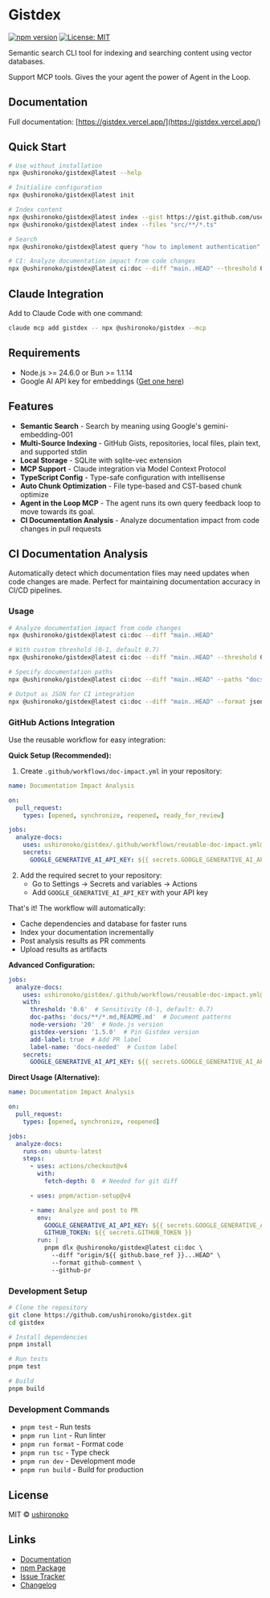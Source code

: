 # Gistdex

[![npm version](https://badge.fury.io/js/@ushironoko%2Fgistdex.svg)](https://www.npmjs.com/package/@ushironoko/gistdex)
[![License: MIT](https://img.shields.io/badge/License-MIT-yellow.svg)](https://opensource.org/licenses/MIT)

Semantic search CLI tool for indexing and searching content using vector databases.

Support MCP tools. Gives the your agent the power of Agent in the Loop.

## Documentation

Full documentation: [https://gistdex.vercel.app/](https://gistdex.vercel.app/)

## Quick Start

```bash
# Use without installation
npx @ushironoko/gistdex@latest --help

# Initialize configuration
npx @ushironoko/gistdex@latest init

# Index content
npx @ushironoko/gistdex@latest index --gist https://gist.github.com/username/gist-id
npx @ushironoko/gistdex@latest index --files "src/**/*.ts"

# Search
npx @ushironoko/gistdex@latest query "how to implement authentication"

# CI: Analyze documentation impact from code changes
npx @ushironoko/gistdex@latest ci:doc --diff "main..HEAD" --threshold 0.7
```

## Claude Integration

Add to Claude Code with one command:

```bash
claude mcp add gistdex -- npx @ushironoko/gistdex --mcp
```

## Requirements

- Node.js >= 24.6.0 or Bun >= 1.1.14
- Google AI API key for embeddings ([Get one here](https://makersuite.google.com/app/apikey))

## Features

- **Semantic Search** - Search by meaning using Google's gemini-embedding-001
- **Multi-Source Indexing** - GitHub Gists, repositories, local files, plain text, and supported stdin
- **Local Storage** - SQLite with sqlite-vec extension
- **MCP Support** - Claude integration via Model Context Protocol
- **TypeScript Config** - Type-safe configuration with intellisense
- **Auto Chunk Optimization** - File type-based and CST-based chunk optimize
- **Agent in the Loop MCP** - The agent runs its own query feedback loop to move towards its goal.
- **CI Documentation Analysis** - Analyze documentation impact from code changes in pull requests

## CI Documentation Analysis

Automatically detect which documentation files may need updates when code changes are made. Perfect for maintaining documentation accuracy in CI/CD pipelines.

### Usage

```bash
# Analyze documentation impact from code changes
npx @ushironoko/gistdex@latest ci:doc --diff "main..HEAD"

# With custom threshold (0-1, default 0.7)
npx @ushironoko/gistdex@latest ci:doc --diff "main..HEAD" --threshold 0.5

# Specify documentation paths
npx @ushironoko/gistdex@latest ci:doc --diff "main..HEAD" --paths "docs/**/*.md,README.md"

# Output as JSON for CI integration
npx @ushironoko/gistdex@latest ci:doc --diff "main..HEAD" --format json
```

### GitHub Actions Integration

Use the reusable workflow for easy integration:

**Quick Setup (Recommended):**

1. Create `.github/workflows/doc-impact.yml` in your repository:

```yaml
name: Documentation Impact Analysis

on:
  pull_request:
    types: [opened, synchronize, reopened, ready_for_review]

jobs:
  analyze-docs:
    uses: ushironoko/gistdex/.github/workflows/reusable-doc-impact.yml@main
    secrets:
      GOOGLE_GENERATIVE_AI_API_KEY: ${{ secrets.GOOGLE_GENERATIVE_AI_API_KEY }}
```

2. Add the required secret to your repository:
   - Go to Settings → Secrets and variables → Actions
   - Add `GOOGLE_GENERATIVE_AI_API_KEY` with your API key

That's it! The workflow will automatically:
- Cache dependencies and database for faster runs
- Index your documentation incrementally
- Post analysis results as PR comments
- Upload results as artifacts

**Advanced Configuration:**

```yaml
jobs:
  analyze-docs:
    uses: ushironoko/gistdex/.github/workflows/reusable-doc-impact.yml@main
    with:
      threshold: '0.6'  # Sensitivity (0-1, default: 0.7)
      doc-paths: 'docs/**/*.md,README.md'  # Document patterns
      node-version: '20'  # Node.js version
      gistdex-version: '1.5.0'  # Pin Gistdex version
      add-label: true  # Add PR label
      label-name: 'docs-needed'  # Custom label
    secrets:
      GOOGLE_GENERATIVE_AI_API_KEY: ${{ secrets.GOOGLE_GENERATIVE_AI_API_KEY }}
```

**Direct Usage (Alternative):**

```yaml
name: Documentation Impact Analysis

on:
  pull_request:
    types: [opened, synchronize, reopened]

jobs:
  analyze-docs:
    runs-on: ubuntu-latest
    steps:
      - uses: actions/checkout@v4
        with:
          fetch-depth: 0  # Needed for git diff

      - uses: pnpm/action-setup@v4

      - name: Analyze and post to PR
        env:
          GOOGLE_GENERATIVE_AI_API_KEY: ${{ secrets.GOOGLE_GENERATIVE_AI_API_KEY }}
          GITHUB_TOKEN: ${{ secrets.GITHUB_TOKEN }}
        run: |
          pnpm dlx @ushironoko/gistdex@latest ci:doc \
            --diff "origin/${{ github.base_ref }}...HEAD" \
            --format github-comment \
            --github-pr
```


### Development Setup

```bash
# Clone the repository
git clone https://github.com/ushironoko/gistdex.git
cd gistdex

# Install dependencies
pnpm install

# Run tests
pnpm test

# Build
pnpm build
```

### Development Commands

- `pnpm test` - Run tests
- `pnpm run lint` - Run linter
- `pnpm run format` - Format code
- `pnpm run tsc` - Type check
- `pnpm run dev` - Development mode
- `pnpm run build` - Build for production

## License

MIT © [ushironoko](https://github.com/ushironoko)

## Links

- [Documentation](https://gistdex.vercel.app/)
- [npm Package](https://www.npmjs.com/package/@ushironoko/gistdex)
- [Issue Tracker](https://github.com/ushironoko/gistdex/issues)
- [Changelog](https://github.com/ushironoko/gistdex/releases)
